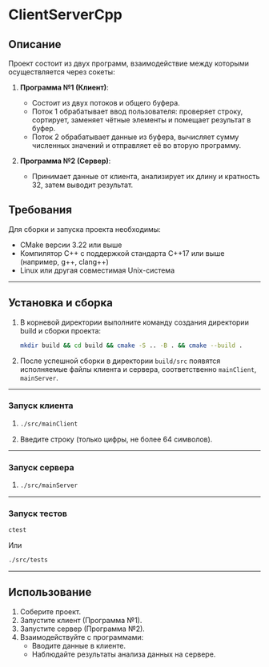 # ClientServerCpp

## Описание

Проект состоит из двух программ, взаимодействие между которыми осуществляется через сокеты:

1. **Программа №1 (Клиент)**:
   - Состоит из двух потоков и общего буфера.
   - Поток 1 обрабатывает ввод пользователя: проверяет строку, сортирует, заменяет чётные элементы и помещает результат в буфер.
   - Поток 2 обрабатывает данные из буфера, вычисляет сумму численных значений и отправляет её во вторую программу.

2. **Программа №2 (Сервер)**:
   - Принимает данные от клиента, анализирует их длину и кратность 32, затем выводит результат.

## Требования

Для сборки и запуска проекта необходимы:

- CMake версии 3.22 или выше
- Компилятор C++ с поддержкой стандарта C++17 или выше (например, g++, clang++)
- Linux или другая совместимая Unix-система

---

## Установка и сборка

1. В корневой директории выполните команду создания директории build и сборки проекта:

   ```bash
   mkdir build && cd build && cmake -S .. -B . && cmake --build .
   ```

3. После успешной сборки в директории `build/src` появятся исполняемые файлы клиента и сервера, соответственно `mainClient`, `mainServer`.

---

### Запуск клиента

1. 
   ```bash
   ./src/mainClient
   ```

2. Введите строку (только цифры, не более 64 символов).

---

### Запуск сервера

1.
   ```bash
   ./src/mainServer
   ```

---

### Запуск тестов

   ```bash
   ctest
   ```
Или
   ```bash
   ./src/tests
   ```

---

## Использование

1. Соберите проект.
2. Запустите клиент (Программа №1).
3. Запустите сервер (Программа №2).
4. Взаимодействуйте с программами:
   - Вводите данные в клиенте.
   - Наблюдайте результаты анализа данных на сервере.
